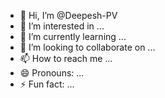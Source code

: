 - 👋 Hi, I’m @Deepesh-PV
- 👀 I’m interested in ...
- 🌱 I’m currently learning ...
- 💞️ I’m looking to collaborate on ...
- 📫 How to reach me ...
- 😄 Pronouns: ...
- ⚡ Fun fact: ...

<!---
Deepesh-PV/Deepesh-PV is a ✨ special ✨ repository because its `README.md` (this file) appears on your GitHub profile.
You can click the Preview link to take a look at your changes.
--->
